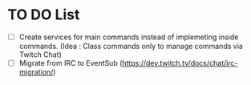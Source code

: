 # TO DO List #
- [ ] Create services for main commands instead of implemeting inside commands. (Idea : Class commands only to manage commands via Twitch Chat)
- [ ] Migrate from IRC to EventSub (https://dev.twitch.tv/docs/chat/irc-migration/)